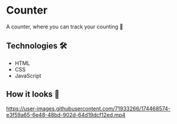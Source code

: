 # Counter
A counter, where you can track your counting 🔢

## Technologies 🛠️
* HTML
* CSS
* JavaScript

## How it looks 🎥





https://user-images.githubusercontent.com/71933266/174468574-e3f59a65-6e48-48bd-902d-64d19dcf12ed.mp4

